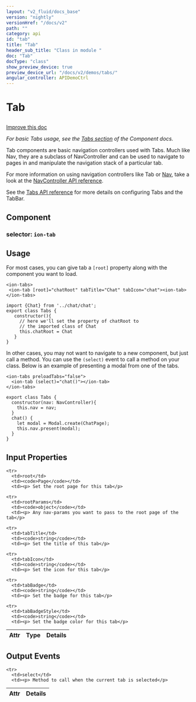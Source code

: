 ```yaml
---
layout: "v2_fluid/docs_base"
version: "nightly"
versionHref: "/docs/v2"
path: ""
category: api
id: "tab"
title: "Tab"
header_sub_title: "Class in module "
doc: "Tab"
docType: "class"
show_preview_device: true
preview_device_url: "/docs/v2/demos/tabs/"
angular_controller: APIDemoCtrl 
---
```










<h1 class="api-title">


Tab






</h1>

<a class="improve-v2-docs" href='http://github.com/driftyco/ionic/edit/2.0/ionic/components/tabs/tab.ts#L9'>
Improve this doc
</a>






<p><em>For basic Tabs usage, see the <a href="../../../../components/#tabs">Tabs section</a>
of the Component docs.</em></p>
<p>Tab components are basic navigation controllers used with Tabs.  Much like
Nav, they are a subclass of NavController and can be used to navigate
to pages in and manipulate the navigation stack of a particular tab.</p>
<p>For more information on using navigation controllers like Tab or <a href="../../nav/Nav/">Nav</a>,
take a look at the <a href="../NavController/">NavController API reference</a>.</p>
<p>See the <a href="../Tabs/">Tabs API reference</a> for more details on configuring Tabs
and the TabBar.</p>


<h2>Component</h2>
<h3>selector: <code>ion-tab</code></h3>
<!-- @usage tag -->

<h2>Usage</h2>

<p>For most cases, you can give tab a <code>[root]</code> property along with the component you want to load.</p>
<pre><code class="lang-html">&lt;ion-tabs&gt;
 &lt;ion-tab [root]=&quot;chatRoot&quot; tabTitle=&quot;Chat&quot; tabIcon=&quot;chat&quot;&gt;&lt;ion-tab&gt;
&lt;/ion-tabs&gt;
</code></pre>
<pre><code class="lang-ts">import {Chat} from &#39;../chat/chat&#39;;
export class Tabs {
   constructor(){
     // here we&#39;ll set the property of chatRoot to
     // the imported class of Chat
     this.chatRoot = Chat
   }
}
</code></pre>
<p>In other cases, you may not want to navigate to a new component, but just
call a method. You can use the <code>(select)</code> event to call a method on your
class. Below is an example of presenting a modal from one of the tabs.</p>
<pre><code class="lang-html">&lt;ion-tabs preloadTabs=&quot;false&quot;&gt;
  &lt;ion-tab (select)=&quot;chat()&quot;&gt;&lt;/ion-tab&gt;
&lt;/ion-tabs&gt;
</code></pre>
<pre><code class="lang-ts">export class Tabs {
  constructor(nav: NavController){
    this.nav = nav;
  }
  chat() {
    let modal = Modal.create(ChatPage);
    this.nav.present(modal);
  }
}
</code></pre>




<!-- @property tags -->



<!-- instance methods on the class -->
<!-- input methods on the class -->
<h2>Input Properties</h2>
<table class="table param-table" style="margin:0;">
  <thead>
    <tr>
      <th>Attr</th>
      <th>Type</th>
      <th>Details</th>
    </tr>
  </thead>
  <tbody>
    
    <tr>
      <td>root</td>
      <td><code>Page</code></td>
      <td><p> Set the root page for this tab</p>
</td>
    </tr>
    
    <tr>
      <td>rootParams</td>
      <td><code>object</code></td>
      <td><p> Any nav-params you want to pass to the root page of the tab</p>
</td>
    </tr>
    
    <tr>
      <td>tabTitle</td>
      <td><code>string</code></td>
      <td><p> Set the title of this tab</p>
</td>
    </tr>
    
    <tr>
      <td>tabIcon</td>
      <td><code>string</code></td>
      <td><p> Set the icon for this tab</p>
</td>
    </tr>
    
    <tr>
      <td>tabBadge</td>
      <td><code>string</code></td>
      <td><p> Set the badge for this tab</p>
</td>
    </tr>
    
    <tr>
      <td>tabBadgeStyle</td>
      <td><code>string</code></td>
      <td><p> Set the badge color for this tab</p>
</td>
    </tr>
    
  </tbody>
</table>
<!-- output events on the class -->
<h2>Output Events</h2>
<table class="table param-table" style="margin:0;">
  <thead>
    <tr>
      <th>Attr</th>
      <th>Details</th>
    </tr>
  </thead>
  <tbody>
    
    <tr>
      <td>select</td>
      <td><p> Method to call when the current tab is selected</p>
</td>
    </tr>
    
  </tbody>
</table><!-- related link --><!-- end content block -->


<!-- end body block -->

